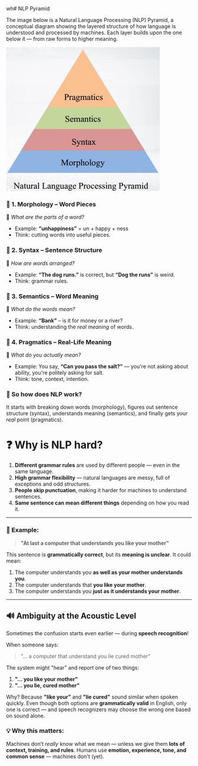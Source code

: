 wh# NLP Pyramid

The image below is a Natural Language Processing (NLP) Pyramid, a conceptual diagram showing the layered structure of how language is understood and processed by machines. Each layer builds upon the one below it — from raw forms to higher meaning.

![alt text](imgs/image.png)


### 🧱 1. **Morphology** – Word Pieces

💬 *What are the parts of a word?*

* Example: **“unhappiness”** = un + happy + ness
* Think: cutting words into useful pieces.


### 🧱 2. **Syntax** – Sentence Structure

💬 *How are words arranged?*

* Example: **“The dog runs.”** is correct, but **“Dog the runs”** is weird.
* Think: grammar rules.


### 🧱 3. **Semantics** – Word Meaning

💬 *What do the words mean?*

* Example: **“Bank”** – is it for money or a river?
* Think: understanding the *real meaning* of words.

### 🧱 4. **Pragmatics** – Real-Life Meaning

💬 *What do you actually mean?*

* Example: You say, **“Can you pass the salt?”** — you're not asking about ability, you're politely asking for salt.
* Think: tone, context, intention.

### 🚀 So how does NLP work?

It starts with breaking down words (morphology),
figures out sentence structure (syntax),
understands meaning (semantics),
and finally gets your *real* point (pragmatics).


# ❓ Why is NLP hard?

1. **Different grammar rules** are used by different people — even in the same language.
2. **High grammar flexibility** — natural languages are messy, full of exceptions and odd structures.
3. **People skip punctuation**, making it harder for machines to understand sentences.
4. **Same sentence can mean different things** depending on how you read it.

---

### 🧠 Example:

> **"At last a computer that understands you like your mother"**

This sentence is **grammatically correct**, but its **meaning is unclear**. It could mean:

1. The computer understands you **as well as your mother understands you**.
2. The computer understands that **you like your mother**.
3. The computer understands you **just as it understands your mother**.

---

## 🔊 Ambiguity at the **Acoustic Level**

Sometimes the confusion starts even earlier — during **speech recognition**!

When someone says:

> "... a computer that understand you lie cured mother"

The system might "hear" and report one of two things:

1. **"... you like your mother"**
2. **"... you lie, cured mother"**

Why? Because **"like your"** and **"lie cured"** sound similar when spoken quickly.
Even though both options are **grammatically valid** in English, only one is correct — and speech recognizers may choose the wrong one based on sound alone.

### 💡 Why this matters:

Machines don’t *really* know what we mean — unless we give them **lots of context, training, and rules**.
Humans use **emotion, experience, tone, and common sense** — machines don't (yet).


